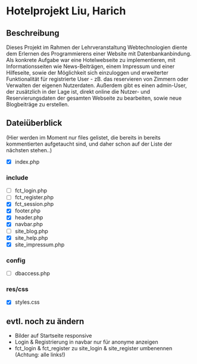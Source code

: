 # Hotelprojekt Liu, Harich

## Beschreibung

Dieses Projekt im Rahmen der Lehrveranstaltung Webtechnologien diente dem Erlernen des Programmierens einer Website mit Datenbankanbindung. Als konkrete Aufgabe war eine Hotelwebseite zu implementieren, mit Informationsseiten wie News-Beiträgen, einem Impressum und einer Hilfeseite, sowie der Möglichkeit sich einzuloggen und erweiterter Funktionalität für registrierte User - zB. das reservieren von Zimmern oder Verwalten der eigenen Nutzerdaten. Außerdem gibt es einen admin-User, der zusätzlich in der Lage ist, direkt online die Nutzer- und Reservierungsdaten der gesamten Webseite zu bearbeiten, sowie neue Blogbeiträge zu erstellen.

## Dateiüberblick

(Hier werden im Moment nur files gelistet, die bereits in bereits kommentierten aufgetaucht sind, und daher schon auf der Liste der nächsten stehen..)

- [x] index.php

### include

- [ ] fct_login.php
- [ ] fct_register.php
- [x] fct_session.php
- [x] footer.php
- [x] header.php 
- [x] navbar.php
- [ ] site_blog.php
- [x] site_help.php
- [x] site_impressum.php

### config

- [ ] dbaccess.php

### res/css

- [x] styles.css

## evtl. noch zu ändern

- Bilder auf Startseite responsive
- Login & Registrierung in navbar nur für anonyme anzeigen
- fct_login & fct_register zu site_login & site_register umbenennen (Achtung: alle links!)